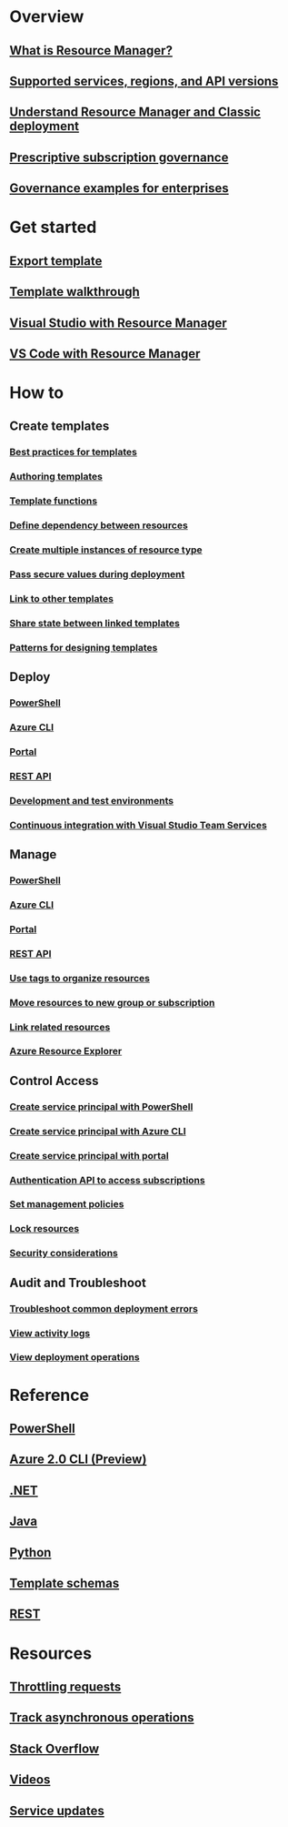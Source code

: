 # Overview
## [What is Resource Manager?](resource-group-overview.md)
## [Supported services, regions, and API versions](resource-manager-supported-services.md)
## [Understand Resource Manager and Classic deployment](resource-manager-deployment-model.md)
## [Prescriptive subscription governance](resource-manager-subscription-governance.md)
## [Governance examples for enterprises](resource-manager-subscription-examples.md)

# Get started
## [Export template](resource-manager-export-template.md)
## [Template walkthrough](resource-manager-template-walkthrough.md)
## [Visual Studio with Resource Manager](vs-azure-tools-resource-groups-deployment-projects-create-deploy.md)
## [VS Code with Resource Manager](resource-manager-vs-code.md)

# How to
## Create templates
### [Best practices for templates](resource-manager-template-best-practices.md)
### [Authoring templates](resource-group-authoring-templates.md)
### [Template functions](resource-group-template-functions.md)
### [Define dependency between resources](resource-group-define-dependencies.md)
### [Create multiple instances of resource type](resource-group-create-multiple.md)
### [Pass secure values during deployment](resource-manager-keyvault-parameter.md)
### [Link to other templates](resource-group-linked-templates.md)
### [Share state between linked templates](best-practices-resource-manager-state.md)
### [Patterns for designing templates](best-practices-resource-manager-design-templates.md)
## Deploy
### [PowerShell](resource-group-template-deploy.md)
### [Azure CLI](resource-group-template-deploy-cli.md)
### [Portal](resource-group-template-deploy-portal.md)
### [REST API](resource-group-template-deploy-rest.md)
### [Development and test environments](solution-dev-test-environments.md)
### [Continuous integration with Visual Studio Team Services](../vs-azure-tools-resource-groups-ci-in-vsts.md?toc=%2fazure%2fazure-resource-manager%2ftoc.json)
## Manage
### [PowerShell](powershell-azure-resource-manager.md)
### [Azure CLI](xplat-cli-azure-resource-manager.md)
### [Portal](resource-group-portal.md)
### [REST API](resource-manager-rest-api.md)
### [Use tags to organize resources](resource-group-using-tags.md)
### [Move resources to new group or subscription](resource-group-move-resources.md)
### [Link related resources](resource-group-link-resources.md)
### [Azure Resource Explorer](resource-manager-resource-explorer.md)
## Control Access
### [Create service principal with PowerShell](resource-group-authenticate-service-principal.md)
### [Create service principal with Azure CLI](resource-group-authenticate-service-principal-cli.md)
### [Create service principal with portal](resource-group-create-service-principal-portal.md)
### [Authentication API to access subscriptions](resource-manager-api-authentication.md)
### [Set management policies](resource-manager-policy.md)
### [Lock resources](resource-group-lock-resources.md)
### [Security considerations](best-practices-resource-manager-security.md)
## Audit and Troubleshoot
### [Troubleshoot common deployment errors](resource-manager-common-deployment-errors.md)
### [View activity logs](resource-group-audit.md)
### [View deployment operations](resource-manager-deployment-operations.md)

# Reference
## [PowerShell](/powershell/resourcemanager/azurerm.resources/v3.2.0/azurerm.resources)
## [Azure 2.0 CLI (Preview)](/cli/azure/resource)
## [.NET](/dotnet/api/microsoft.azure.management.resourcemanager)
## [Java](/java/api/com.microsoft.azure.management.resources)
## [Python](http://azure-sdk-for-python.readthedocs.io/en/latest/resourcemanagement.html)
## [Template schemas](https://github.com/Azure/azure-resource-manager-schemas)
## [REST](/rest/api/resources/)

# Resources
## [Throttling requests](resource-manager-request-limits.md)
## [Track asynchronous operations](resource-manager-async-operations.md)
## [Stack Overflow](http://stackoverflow.com/questions/tagged/azure-resource-manager)
## [Videos](https://azure.microsoft.com/documentation/videos/index/?services=azure-resource-manager)
## [Service updates](https://azure.microsoft.com/updates/?product=azure-resource-manager)
